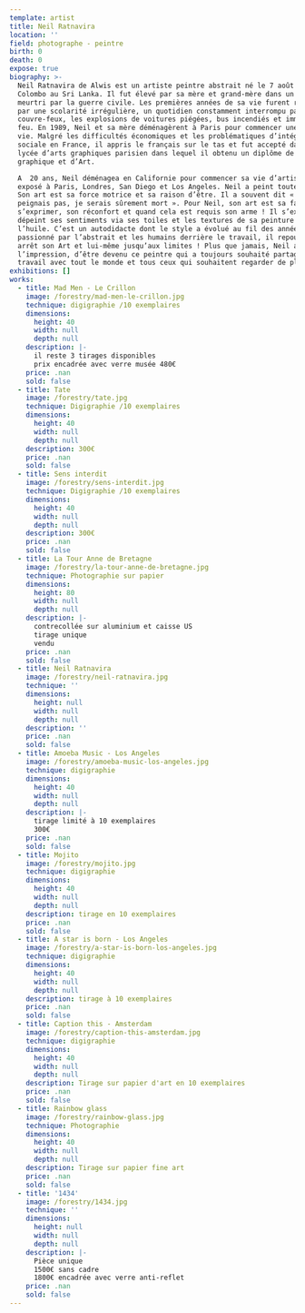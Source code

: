 ```yaml
---
template: artist
title: Neil Ratnavira
location: ''
field: photographe - peintre
birth: 0
death: 0
expose: true
biography: >-
  Neil Ratnavira de Alwis est un artiste peintre abstrait né le 7 août 1978 à
  Colombo au Sri Lanka. Il fut élevé par sa mère et grand-mère dans un pays
  meurtri par la guerre civile. Les premières années de sa vie furent rythmées
  par une scolarité irrégulière, un quotidien constamment interrompu par les
  couvre-feux, les explosions de voitures piégées, bus incendiés et immeubles en
  feu. En 1989, Neil et sa mère déménagèrent à Paris pour commencer une nouvelle
  vie. Malgré les difficultés économiques et les problématiques d’intégration
  sociale en France, il appris le français sur le tas et fut accepté dans un
  lycée d’arts graphiques parisien dans lequel il obtenu un diplôme de design
  graphique et d’Art. 

  A  20 ans, Neil déménagea en Californie pour commencer sa vie d’artiste. Il a
  exposé à Paris, Londres, San Diego et Los Angeles. Neil a peint toute sa vie.
  Son art est sa force motrice et sa raison d’être. Il a souvent dit « Si je ne
  peignais pas, je serais sûrement mort ». Pour Neil, son art est sa façon de
  s’exprimer, son réconfort et quand cela est requis son arme ! Il s’exprime et
  dépeint ses sentiments via ses toiles et les textures de sa peinture à
  l’huile. C’est un autodidacte dont le style a évolué au fil des années. Il est
  passionné par l’abstrait et les humains derrière le travail, il repousse sans
  arrêt son Art et lui-même jusqu’aux limites ! Plus que jamais, Neil a
  l’impression, d’être devenu ce peintre qui a toujours souhaité partager son
  travail avec tout le monde et tous ceux qui souhaitent regarder de plus prêt.
exhibitions: []
works:
  - title: Mad Men - Le Crillon
    image: /forestry/mad-men-le-crillon.jpg
    technique: digigraphie /10 exemplaires
    dimensions:
      height: 40
      width: null
      depth: null
    description: |-
      il reste 3 tirages disponibles 
      prix encadrée avec verre musée 480€
    price: .nan
    sold: false
  - title: Tate
    image: /forestry/tate.jpg
    technique: Digigraphie /10 exemplaires
    dimensions:
      height: 40
      width: null
      depth: null
    description: 300€
    price: .nan
    sold: false
  - title: Sens interdit
    image: /forestry/sens-interdit.jpg
    technique: Digigraphie /10 exemplaires
    dimensions:
      height: 40
      width: null
      depth: null
    description: 300€
    price: .nan
    sold: false
  - title: La Tour Anne de Bretagne
    image: /forestry/la-tour-anne-de-bretagne.jpg
    technique: Photographie sur papier
    dimensions:
      height: 80
      width: null
      depth: null
    description: |-
      contrecollée sur aluminium et caisse US
      tirage unique 
      vendu
    price: .nan
    sold: false
  - title: Neil Ratnavira
    image: /forestry/neil-ratnavira.jpg
    technique: ''
    dimensions:
      height: null
      width: null
      depth: null
    description: ''
    price: .nan
    sold: false
  - title: Amoeba Music - Los Angeles
    image: /forestry/amoeba-music-los-angeles.jpg
    technique: digigraphie
    dimensions:
      height: 40
      width: null
      depth: null
    description: |-
      tirage limité à 10 exemplaires 
      300€
    price: .nan
    sold: false
  - title: Mojito
    image: /forestry/mojito.jpg
    technique: digigraphie
    dimensions:
      height: 40
      width: null
      depth: null
    description: tirage en 10 exemplaires
    price: .nan
    sold: false
  - title: A star is born - Los Angeles
    image: /forestry/a-star-is-born-los-angeles.jpg
    technique: digigraphie
    dimensions:
      height: 40
      width: null
      depth: null
    description: tirage à 10 exemplaires
    price: .nan
    sold: false
  - title: Caption this - Amsterdam
    image: /forestry/caption-this-amsterdam.jpg
    technique: digigraphie
    dimensions:
      height: 40
      width: null
      depth: null
    description: Tirage sur papier d'art en 10 exemplaires
    price: .nan
    sold: false
  - title: Rainbow glass
    image: /forestry/rainbow-glass.jpg
    technique: Photographie
    dimensions:
      height: 40
      width: null
      depth: null
    description: Tirage sur papier fine art
    price: .nan
    sold: false
  - title: '1434'
    image: /forestry/1434.jpg
    technique: ''
    dimensions:
      height: null
      width: null
      depth: null
    description: |-
      Pièce unique 
      1500€ sans cadre 
      1800€ encadrée avec verre anti-reflet
    price: .nan
    sold: false
---
```


